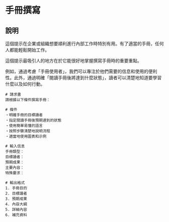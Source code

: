 # 手冊撰寫

## 說明
這個提示在企業或組織想要順利進行內部工作時特別有用。有了適當的手冊，任何人都能輕鬆開始工作。

這個提示最吸引人的地方在於它能很好地掌握撰寫手冊時的重要重點。

例如，通過考慮「手冊使用者」，我們可以專注於他們需要的信息和使用的便利性。此外，通過明確「閱讀手冊後將達到什麼狀態」，讀者可以清楚地知道要學習什麼以及如何行動。

```plaintext
# 請求書
請根據以下條件撰寫手冊：

# 條件
・明確手冊的目標讀者
・指定閱讀手冊後預期達到的狀態
・使用簡單易懂的語言
・按照步驟清楚地說明流程
・適當地使用圖表和示例

# 輸入信息
手冊類型：
目標讀者：
預期成果：
主要內容：
特殊要求：

# 輸出格式
1. 手冊目的
2. 目標讀者
3. 預期成果
4. 內容大綱
5. 詳細內容
6. 補充資料
```